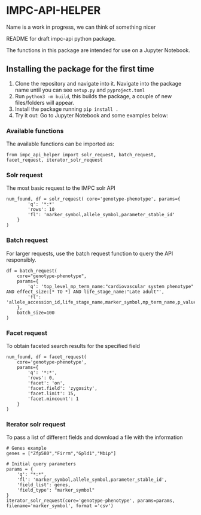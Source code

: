 # IMPC-API-HELPER
Name is a work in progress, we can think of something nicer

README for draft impc-api python package.

The functions in this package are intended for use on a Jupyter Notebook.

## Installing the package for the first time
1. Clone the repository and navigate into it. Navigate into the package name until you can see `setup.py` and `pyproject.toml`
2. Run `python3 -m build`, this builds the package, a couple of new files/folders will appear.
3. Install the package running `pip install .`
4. Try it out: Go to Jupyter Notebook and some examples below:

### Available functions
The available functions can be imported as:

`from impc_api_helper import solr_request, batch_request, facet_request, iterator_solr_request`

### Solr request
The most basic request to the IMPC solr API
```
num_found, df = solr_request( core='genotype-phenotype', params={
        'q': '*:*'
        'rows': 10
        'fl': 'marker_symbol,allele_symbol,parameter_stable_id'
    }
)
```

### Batch request
For larger requests, use the batch request function to query the API responsibly.
```
df = batch_request(
    core="genotype-phenotype",
    params={
        'q': 'top_level_mp_term_name:"cardiovascular system phenotype" AND effect_size:[* TO *] AND life_stage_name:"Late adult"',
        'fl': 'allele_accession_id,life_stage_name,marker_symbol,mp_term_name,p_value,parameter_name,parameter_stable_id,phenotyping_center,statistical_method,top_level_mp_term_name,effect_size'
    },
    batch_size=100
)
```

### Facet request
To obtain faceted search results for the specified field
```
num_found, df = facet_request(
    core='genotype-phenotype',
    params={
        'q': '*:*',
        'rows': 0,
        'facet': 'on',
        'facet.field': 'zygosity',
        'facet.limit': 15,
        'facet.mincount': 1
    }
)
```

### Iterator solr request
To pass a list of different fields and download a file with the information
```
# Genes example
genes = ["Zfp580","Firrm","Gpld1","Mbip"]

# Initial query parameters
params = {
    'q': "*:*",
    'fl': 'marker_symbol,allele_symbol,parameter_stable_id',
    'field_list': genes,
    'field_type': "marker_symbol"
}
iterator_solr_request(core='genotype-phenotype', params=params, filename='marker_symbol', format ='csv')
```
